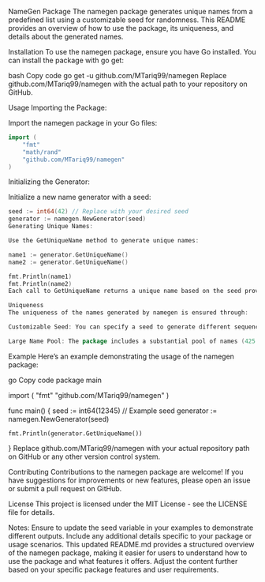 NameGen Package
The namegen package generates unique names from a predefined list using a customizable seed for randomness. This README provides an overview of how to use the package, its uniqueness, and details about the generated names.

Installation
To use the namegen package, ensure you have Go installed. You can install the package with go get:

bash
Copy code
go get -u github.com/MTariq99/namegen
Replace github.com/MTariq99/namegen with the actual path to your repository on GitHub.

Usage
Importing the Package:

Import the namegen package in your Go files:

```go
import (
    "fmt"
    "math/rand"
    "github.com/MTariq99/namegen"
)
```
Initializing the Generator:

Initialize a new name generator with a seed:

```go
seed := int64(42) // Replace with your desired seed
generator := namegen.NewGenerator(seed)
Generating Unique Names:

Use the GetUniqueName method to generate unique names:

```

```go
name1 := generator.GetUniqueName()
name2 := generator.GetUniqueName()

fmt.Println(name1)
fmt.Println(name2)
Each call to GetUniqueName returns a unique name based on the seed provided.

Uniqueness
The uniqueness of the names generated by namegen is ensured through:

Customizable Seed: You can specify a seed to generate different sequences of names. Changing the seed will produce different unique names while maintaining the sequence order.

Large Name Pool: The package includes a substantial pool of names (425 in total) ensuring a wide variety of unique combinations.

```

Example
Here’s an example demonstrating the usage of the namegen package:

go
Copy code
package main

import (
    "fmt"
    "github.com/MTariq99/namegen"
)

func main() {
    seed := int64(12345) // Example seed
    generator := namegen.NewGenerator(seed)

    fmt.Println(generator.GetUniqueName())
}
Replace github.com/MTariq99/namegen with your actual repository path on GitHub or any other version control system.

Contributing
Contributions to the namegen package are welcome! If you have suggestions for improvements or new features, please open an issue or submit a pull request on GitHub.

License
This project is licensed under the MIT License - see the LICENSE file for details.

Notes:
Ensure to update the seed variable in your examples to demonstrate different outputs.
Include any additional details specific to your package or usage scenarios.
This updated README.md provides a structured overview of the namegen package, making it easier for users to understand how to use the package and what features it offers. Adjust the content further based on your specific package features and user requirements.

